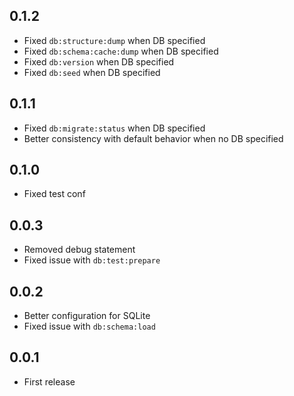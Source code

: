 ## 0.1.2

- Fixed `db:structure:dump` when DB specified
- Fixed `db:schema:cache:dump` when DB specified
- Fixed `db:version` when DB specified
- Fixed `db:seed` when DB specified

## 0.1.1

- Fixed `db:migrate:status` when DB specified
- Better consistency with default behavior when no DB specified

## 0.1.0

- Fixed test conf

## 0.0.3

- Removed debug statement
- Fixed issue with `db:test:prepare`

## 0.0.2

- Better configuration for SQLite
- Fixed issue with `db:schema:load`

## 0.0.1

- First release
